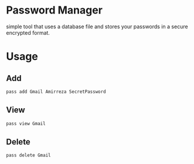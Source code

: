 # Password Manager
simple tool that uses a database file and stores your passwords in a secure encrypted format.

# Usage
## Add
```bash
pass add Gmail Amirreza SecretPassword
```
## View
```bash
pass view Gmail
```
## Delete
```bash
pass delete Gmail
```